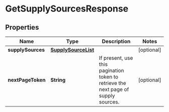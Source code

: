 # GetSupplySourcesResponse

## Properties
Name | Type | Description | Notes
------------ | ------------- | ------------- | -------------
**supplySources** | [**SupplySourceList**](SupplySourceList.md) |  |  [optional]
**nextPageToken** | **String** | If present, use this pagination token to retrieve the next page of supply sources. |  [optional]
